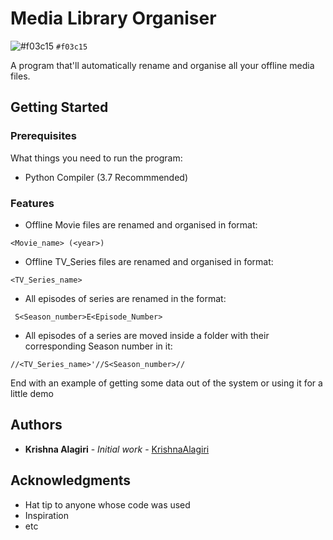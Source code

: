 # Media Library Organiser
![#f03c15](https://placehold.it/15/f03c15/000000?text=HELLO) `#f03c15`

A program that'll automatically rename and organise all your offline media files.

## Getting Started


### Prerequisites
What things you need to run the program:
* Python Compiler (3.7 Recommmended)

### Features
*  Offline Movie files are renamed and organised in format:
```
<Movie_name> (<year>)
```
* Offline TV_Series files are renamed and organised in format:
```
<TV_Series_name>
```
* All episodes of series are renamed in the format:
```
 S<Season_number>E<Episode_Number>
```
* All episodes of a series are moved inside a folder with their corresponding Season number in it:
```
//<TV_Series_name>'//S<Season_number>//
```
End with an example of getting some data out of the system or using it for a little demo


## Authors

* **Krishna Alagiri** - *Initial work* - [KrishnaAlagiri](https://github.com/KrishnaAlagiri/)

## Acknowledgments

* Hat tip to anyone whose code was used
* Inspiration
* etc
